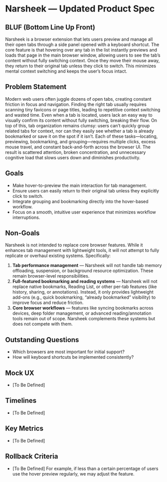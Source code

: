# Narsheek — Updated Product Spec

## BLUF (Bottom Line Up Front)
Narsheek is a browser extension that lets users preview and manage all their open tabs through a side panel opened with a keyboard shortcut. The core feature is that hovering over any tab in the list instantly previews and loads that page in the main browser window, allowing users to see the tab’s content without fully switching context. Once they move their mouse away, they return to their original tab unless they click to switch. This minimizes mental context switching and keeps the user’s focus intact.

## Problem Statement
Modern web users often juggle dozens of open tabs, creating constant friction in focus and navigation. Finding the right tab usually requires scanning tiny favicons or page titles, leading to repetitive context switching and wasted time. Even when a tab is located, users lack an easy way to visually confirm its content without fully switching, breaking their flow. On top of this, tab organization remains clumsy: users can’t quickly group related tabs for context, nor can they easily see whether a tab is already bookmarked or save it on the spot if it isn’t. Each of these tasks—locating, previewing, bookmarking, and grouping—requires multiple clicks, excess mouse travel, and constant back-and-forth across the browser UI. The result is scattered attention, broken concentration, and unnecessary cognitive load that slows users down and diminishes productivity.

## Goals
- Make hover-to-preview the main interaction for tab management.  
- Ensure users can easily return to their original tab unless they explicitly click to switch.  
- Integrate grouping and bookmarking directly into the hover-based workflow.  
- Focus on a smooth, intuitive user experience that minimizes workflow interruptions.  

## Non-Goals
Narsheek is not intended to replace core browser features. While it enhances tab management with lightweight tools, it will not attempt to fully replicate or overhaul existing systems. Specifically:

1. **Tab performance management** — Narsheek will not handle tab memory offloading, suspension, or background resource optimization. These remain browser-level responsibilities.  
2. **Full-featured bookmarking and reading systems** — Narsheek will not replace native bookmarks, Reading List, or other per-tab features (like history, sharing, or annotations). Instead, it only provides lightweight add-ons (e.g., quick bookmarking, “already bookmarked” visibility) to improve focus and reduce friction.  
3. **Core browser workflows** — features like syncing bookmarks across devices, deep folder management, or advanced reading/annotation tools remain out of scope. Narsheek complements these systems but does not compete with them.  

## Outstanding Questions
- Which browsers are most important for initial support?  
- How will keyboard shortcuts be implemented consistently?  

## Mock UX
- [To Be Defined]  

## Timelines
- [To Be Defined]  

## Key Metrics
- [To Be Defined]  

## Rollback Criteria
- [To Be Defined] For example, if less than a certain percentage of users use the hover preview regularly, we may adjust the feature.  
